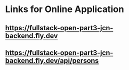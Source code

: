 # Links for Online Application

## https://fullstack-open-part3-jcn-backend.fly.dev

## https://fullstack-open-part3-jcn-backend.fly.dev/api/persons
